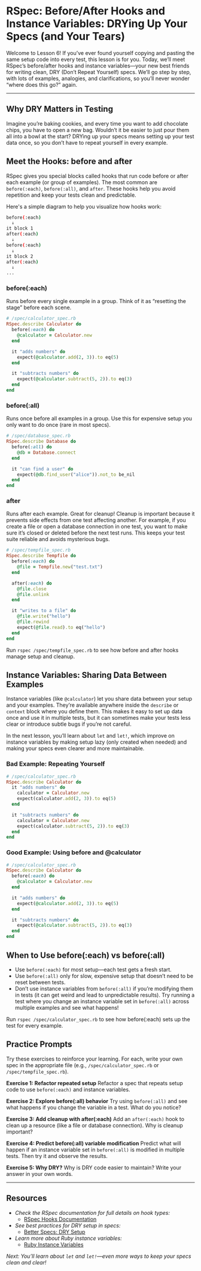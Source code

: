 # RSpec: Before/After Hooks and Instance Variables: DRYing Up Your Specs (and Your Tears)

Welcome to Lesson 6! If you’ve ever found yourself copying and pasting the same setup code into every test, this lesson is for you. Today, we’ll meet RSpec’s before/after hooks and instance variables—your new best friends for writing clean, DRY (Don’t Repeat Yourself) specs. We’ll go step by step, with lots of examples, analogies, and clarifications, so you’ll never wonder “where does this go?” again.

---

## Why DRY Matters in Testing

Imagine you’re baking cookies, and every time you want to add chocolate chips, you have to open a new bag. Wouldn’t it be easier to just pour them all into a bowl at the start? DRYing up your specs means setting up your test data once, so you don’t have to repeat yourself in every example.

## Meet the Hooks: before and after

RSpec gives you special blocks called hooks that run code before or after each example (or group of examples). The most common are `before(:each)`, `before(:all)`, and `after`. These hooks help you avoid repetition and keep your tests clean and predictable.

Here's a simple diagram to help you visualize how hooks work:

```zsh
before(:each)
  ↓
it block 1
after(:each)
  ↓
before(:each)
  ↓
it block 2
after(:each)
  ↓
...
```

### before(:each)

Runs before every single example in a group. Think of it as “resetting the stage” before each scene.

```ruby
# /spec/calculator_spec.rb
RSpec.describe Calculator do
  before(:each) do
    @calculator = Calculator.new
  end

  it "adds numbers" do
    expect(@calculator.add(2, 3)).to eq(5)
  end

  it "subtracts numbers" do
    expect(@calculator.subtract(5, 2)).to eq(3)
  end
end
```

### before(:all)

Runs once before all examples in a group. Use this for expensive setup you only want to do once (rare in most specs).

```ruby
# /spec/database_spec.rb
RSpec.describe Database do
  before(:all) do
    @db = Database.connect
  end

  it "can find a user" do
    expect(@db.find_user("alice")).not_to be_nil
  end
end
```

### after

Runs after each example. Great for cleanup! Cleanup is important because it prevents side effects from one test affecting another. For example, if you create a file or open a database connection in one test, you want to make sure it’s closed or deleted before the next test runs. This keeps your test suite reliable and avoids mysterious bugs.

```ruby
# /spec/tempfile_spec.rb
RSpec.describe Tempfile do
  before(:each) do
    @file = Tempfile.new("test.txt")
  end

  after(:each) do
    @file.close
    @file.unlink
  end

  it "writes to a file" do
    @file.write("hello")
    @file.rewind
    expect(@file.read).to eq("hello")
  end
end
```

Run `rspec /spec/tempfile_spec.rb` to see how before and after hooks manage setup and cleanup.

## Instance Variables: Sharing Data Between Examples

Instance variables (like `@calculator`) let you share data between your setup and your examples. They’re available anywhere inside the `describe` or `context` block where you define them. This makes it easy to set up data once and use it in multiple tests, but it can sometimes make your tests less clear or introduce subtle bugs if you’re not careful.

In the next lesson, you’ll learn about `let` and `let!`, which improve on instance variables by making setup lazy (only created when needed) and making your specs even clearer and more maintainable.

### Bad Example: Repeating Yourself

```ruby
# /spec/calculator_spec.rb
RSpec.describe Calculator do
  it "adds numbers" do
    calculator = Calculator.new
    expect(calculator.add(2, 3)).to eq(5)
  end

  it "subtracts numbers" do
    calculator = Calculator.new
    expect(calculator.subtract(5, 2)).to eq(3)
  end
end
```

### Good Example: Using before and @calculator

```ruby
# /spec/calculator_spec.rb
RSpec.describe Calculator do
  before(:each) do
    @calculator = Calculator.new
  end

  it "adds numbers" do
    expect(@calculator.add(2, 3)).to eq(5)
  end

  it "subtracts numbers" do
    expect(@calculator.subtract(5, 2)).to eq(3)
  end
end
```

## When to Use before(:each) vs before(:all)

- Use `before(:each)` for most setup—each test gets a fresh start.
- Use `before(:all)` only for slow, expensive setup that doesn’t need to be reset between tests.
- Don’t use instance variables from `before(:all)` if you’re modifying them in tests (it can get weird and lead to unpredictable results). Try running a test where you change an instance variable set in `before(:all)` across multiple examples and see what happens!

Run `rspec /spec/calculator_spec.rb` to see how before(:each) sets up the test for every example.

## Practice Prompts

Try these exercises to reinforce your learning. For each, write your own spec in the appropriate file (e.g., `/spec/calculator_spec.rb` or `/spec/tempfile_spec.rb`).

**Exercise 1: Refactor repeated setup**
Refactor a spec that repeats setup code to use `before(:each)` and instance variables.

**Exercise 2: Explore before(:all) behavior**
Try using `before(:all)` and see what happens if you change the variable in a test. What do you notice?

**Exercise 3: Add cleanup with after(:each)**
Add an `after(:each)` hook to clean up a resource (like a file or database connection). Why is cleanup important?

**Exercise 4: Predict before(:all) variable modification**
Predict what will happen if an instance variable set in `before(:all)` is modified in multiple tests. Then try it and observe the results.

**Exercise 5: Why DRY?**
Why is DRY code easier to maintain? Write your answer in your own words.

---

## Resources

- _Check the RSpec documentation for full details on hook types:_
  - [RSpec Hooks Documentation](https://relishapp.com/rspec/rspec-core/v/3-10/docs/hooks/before-and-after-hooks)
- _See best practices for DRY setup in specs:_
  - [Better Specs: DRY Setup](https://www.betterspecs.org/#before)
- _Learn more about Ruby instance variables:_
  - [Ruby Instance Variables](https://www.rubyguides.com/2019/01/ruby-instance-variables/)

_Next: You’ll learn about `let` and `let!`—even more ways to keep your specs clean and clear!_
